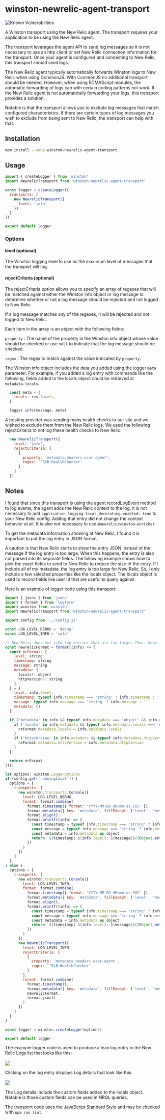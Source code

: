 # winston-newrelic-agent-transport

![Known Vulnerabilities](https://snyk.io/test/github/kimnetics/winston-newrelic-agent-transport/badge.svg)

A Winston transport using the New Relic agent. The transport requires your application to be using the New Relic agent.

The transport leverages the agent API to send log messages so it is not necessary to use an http client or set New Relic connection information for the transport. Once your agent is configured and connecting to New Relic, this transport should send logs.

The New Relic agent typically automatically forwards Winston logs to New Relic when using CommonJS. With CommonJS no additional transport should be needed. However, when using ECMAScript modules, the automatic forwarding of logs can with certain coding patterns not work. If the New Relic agent is not automatically forwarding your logs, this transport provides a solution.

Notable is that the transport allows you to exclude log messages that match configured characteristics. If there are certain types of log messages you wish to exclude from being sent to New Relic, the transport can help with that.

## Installation

```sh
npm install --save winston-newrelic-agent-transport
```

## Usage

```javascript
import { createLogger } from 'winston'
import NewrelicTransport from 'winston-newrelic-agent-transport'

const logger = createLogger({
  transports: [
    new NewrelicTransport({
      level: 'info'
    })
  ]
})

export default logger
```

### Options

#### level (optional)

The Winston logging level to use as the maximum level of messages that the transport will log.

#### rejectCriteria (optional)

The rejectCriteria option allows you to specify an array of regexes that will be matched against either the Winston info object or log message to determine whether or not a log message should be rejected and not logged to New Relic.

If a log message matches any of the regexes, it will be rejected and not logged to New Relic.

Each item in the array is an object with the following fields:

`property`
: The name of the property in the Winston info object whose value should be checked or use `null` to indicate that the log message should be checked.

`regex`
: The regex to match against the value indicated by `property`.

The Winston info object includes the data you added using the logger `meta` parameter. For example, if you added a log entry with commands like the following, fields added to the locals object could be retrieved at `metadata.locals`.

```javascript
  const meta = {
    locals: res.locals,
  }

  logger.info(message, meta)
```

A hosting provider was sending many health checks to our site and we wished to exclude them from the New Relic logs. We used the following rejectCriteria to not log these health checks to New Relic:

```javascript
  new NewrelicTransport({
    level: 'info',
    rejectCriteria: [
      {
        property: 'metadata.headers.user-agent',
        regex: '^ELB-HealthChecker'
      }
    ]
  })
```

## Notes

I found that since this transport is using the agent recordLogEvent method to log events, the agent adds the New Relic context to the log. It is not necessary to add `application_logging.local_decorating.enabled: true` to your New Relic config. Adding that entry did not change the context behavior at all. It is also not necessary to use `@newrelic/winston-enricher`.

To get the metadata information showing at New Relic, I found it is important to put the log entry in JSON format.

A caution is that New Relic starts to show the entry JSON instead of the message if the log entry is too large. When this happens, the entry is also not parsed into its separate fields. The following example shows how to pick the exact fields to send to New Relic to reduce the size of the entry. If I include all of my metadata, the log entry is too large for New Relic. So, I only include a few selected properties like the locals object. The locals object is used to record fields like user id that are useful to query against.

Here is an example of logger code using this transport:

```javascript
import { jsonc } from 'jsonc'
import { format } from 'logform'
import winston from 'winston'
import NewrelicTransport from 'winston-newrelic-agent-transport'

import config from '../config.js'

const LOG_LEVEL_DEBUG = 'debug'
const LOG_LEVEL_INFO = 'info'

// New Relic does not like log entries that are too large. Thus, keep fields to a minimum.
const newrelicFormat = format((info) => {
  const nrFormat: {
    level: string
    timestamp: string
    message: string
    metadata: {
      locals?: object
      httpVersion?: string
    }
  } = {
    level: info.level,
    timestamp: typeof info.timestamp === 'string' ? info.timestamp : '',
    message: typeof info.message === 'string' ? info.message : '',
    metadata: {}
  }

  if ('metadata' in info && typeof info.metadata === 'object' && info.metadata !== null) {
    if ('locals' in info.metadata && typeof info.metadata.locals === 'object' && info.metadata.locals !== null) {
      nrFormat.metadata.locals = info.metadata.locals
    }
    if ('httpVersion' in info.metadata && typeof info.metadata.httpVersion === 'string') {
      nrFormat.metadata.httpVersion = info.metadata.httpVersion
    }
  }

  return nrFormat
})()

let options: winston.LoggerOptions
if (config.get('runningLocal')) {
  options = {
    transports: [
      new winston.transports.Console({
        level: LOG_LEVEL_DEBUG,
        format: format.combine(
          format.timestamp({ format: 'YYYY-MM-DD HH:mm:ss.SSS' }),
          format.metadata({ key: 'metadata', fillExcept: ['level', 'message', 'timestamp'] }),
          format.align(),
          format.printf((info) => {
            const timestamp = typeof info.timestamp === 'string' ? info.timestamp : ''
            const message = typeof info.message === 'string' ? info.message : ''
            const metadata = info.metadata as object
            return `${timestamp} ${info.level}: ${message}${(Object.entries(metadata).length > 0) ? ' | ' + jsonc.stringify(info.metadata) : ''}`
          })
        )
      })
    ]
  }
} else {
  options = {
    transports: [
      new winston.transports.Console({
        level: LOG_LEVEL_INFO,
        format: format.combine(
          format.timestamp({ format: 'YYYY-MM-DD HH:mm:ss.SSS' }),
          format.metadata({ key: 'metadata', fillExcept: ['level', 'message', 'timestamp'] }),
          format.align(),
          format.printf((info) => {
            const timestamp = typeof info.timestamp === 'string' ? info.timestamp : ''
            const message = typeof info.message === 'string' ? info.message : ''
            const metadata = info.metadata as object
            return `${timestamp} ${info.level}: ${message}${(Object.entries(metadata).length > 0) ? ' | ' + jsonc.stringify(info.metadata) : ''}`
          })
        )
      }),
      new NewrelicTransport({
        level: LOG_LEVEL_INFO,
        rejectCriteria: [
          {
            property: 'metadata.headers.user-agent',
            regex: '^ELB-HealthChecker'
          }
        ],
        format: format.combine(
          format.timestamp(),
          format.metadata({ key: 'metadata', fillExcept: ['level', 'message', 'timestamp'] }),
          newrelicFormat,
          format.json()
        )
      })
    ]
  }
}

const logger = winston.createLogger(options)

export default logger
```

The example logger code is used to produce a lean log entry in the New Relic Logs list that looks like this:
</br>
</br>
<img src="README-log-entry.png">

Clicking on the log entry displays Log details that look like this:
</br>
</br>
<img src="README-log-details.png">

The Log details include the custom fields added to the locals object. Notable is those custom fields can be used in NRQL queries.

The transport code uses the [JavaScript Standard Style](https://standardjs.com) and may be checked with `npm run lint`.
